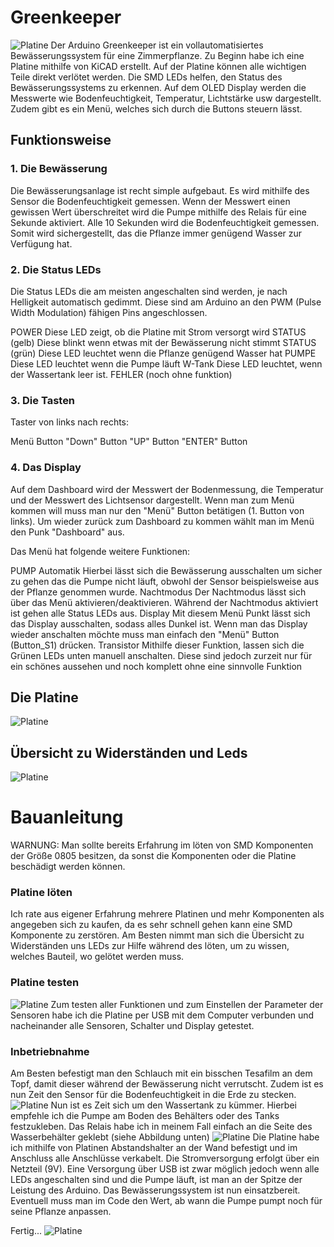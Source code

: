 # Greenkeeper
![Platine](/images/Greenkeeper.png)
Der Arduino Greenkeeper ist ein vollautomatisiertes Bewässerungssystem für eine Zimmerpflanze.
Zu Beginn habe ich eine Platine mithilfe von KiCAD erstellt. Auf der Platine können alle wichtigen Teile direkt verlötet werden. Die SMD LEDs helfen, den Status des Bewässerungssystems zu erkennen. Auf dem OLED Display werden die Messwerte wie Bodenfeuchtigkeit, Temperatur, Lichtstärke usw dargestellt. Zudem gibt es ein Menü, welches sich durch die Buttons steuern lässt.

## Funktionsweise
### 1. Die Bewässerung
Die Bewässerungsanlage ist recht simple aufgebaut. Es wird mithilfe des Sensor die Bodenfeuchtigkeit gemessen. Wenn der Messwert einen gewissen Wert überschreitet wird die Pumpe mithilfe des Relais für eine Sekunde aktiviert. Alle 10 Sekunden wird die Bodenfeuchtigkeit gemessen. Somit wird sichergestellt, das die Pflanze immer genügend Wasser zur Verfügung hat.

### 2. Die Status LEDs
Die Status LEDs die am meisten angeschalten sind werden, je nach Helligkeit automatisch gedimmt. Diese sind am Arduino an den PWM (Pulse Width Modulation) fähigen Pins angeschlossen.

POWER Diese LED zeigt, ob die Platine mit Strom versorgt wird
STATUS (gelb) Diese blinkt wenn etwas mit der Bewässerung nicht stimmt
STATUS (grün) Diese LED leuchtet wenn die Pflanze genügend Wasser hat
PUMPE Diese LED leuchtet wenn die Pumpe läuft
W-Tank Diese LED leuchtet, wenn der Wassertank leer ist.
FEHLER (noch ohne funktion)

### 3. Die Tasten
Taster von links nach rechts:

Menü Button
"Down" Button
"UP" Button
"ENTER" Button

### 4. Das Display
Auf dem Dashboard wird der Messwert der Bodenmessung, die Temperatur und der Messwert des Lichtsensor dargestellt. Wenn man zum Menü kommen will muss man nur den "Menü" Button betätigen (1. Button von links). Um wieder zurück zum Dashboard zu kommen wählt man im Menü den Punk "Dashboard" aus.

Das Menü hat folgende weitere Funktionen:

PUMP Automatik Hierbei lässt sich die Bewässerung ausschalten um sicher zu gehen das die Pumpe nicht läuft, obwohl der Sensor beispielsweise aus der Pflanze genommen wurde.
Nachtmodus Der Nachtmodus lässt sich über das Menü aktivieren/deaktivieren. Während der Nachtmodus aktiviert ist gehen alle Status LEDs aus.
Display Mit diesem Menü Punkt lässt sich das Display ausschalten, sodass alles Dunkel ist. Wenn man das Display wieder anschalten möchte muss man einfach den "Menü" Button (Button_S1) drücken.
Transistor Mithilfe dieser Funktion, lassen sich die Grünen LEDs unten manuell anschalten. Diese sind jedoch zurzeit nur für ein schönes aussehen und noch komplett ohne eine sinnvolle Funktion

## Die Platine
![Platine](/images/Platine_final.PNG)

## Übersicht zu Widerständen und Leds
![Platine](/images/übersicht.PNG)

# Bauanleitung
WARNUNG: Man sollte bereits Erfahrung im löten von SMD Komponenten der Größe 0805 besitzen, da sonst die Komponenten oder die Platine beschädigt werden können.

### Platine löten

Ich rate aus eigener Erfahrung mehrere Platinen und mehr Komponenten als angegeben sich zu kaufen, da es sehr schnell gehen kann eine SMD Komponente zu zerstören. Am Besten nimmt man sich die Übersicht zu Widerständen uns LEDs zur Hilfe während des löten, um zu wissen, welches Bauteil, wo gelötet werden muss.

### Platine testen
![Platine](/images/Bauanleitung_1.jpg)
Zum testen aller Funktionen und zum Einstellen der Parameter der Sensoren habe ich die Platine per USB mit dem Computer verbunden und nacheinander alle Sensoren, Schalter und Display getestet.

### Inbetriebnahme

Am Besten befestigt man den Schlauch mit ein bisschen Tesafilm an dem Topf, damit dieser während der Bewässerung nicht verrutscht. Zudem ist es nun Zeit den Sensor für die Bodenfeuchtigkeit in die Erde zu stecken.
![Platine](/images/Bauanleitung_2.jpg)
Nun ist es Zeit sich um den Wassertank zu kümmer. Hierbei empfehle ich die Pumpe am Boden des Behälters oder des Tanks festzukleben. Das Relais habe ich in meinem Fall einfach an die Seite des Wasserbehälter geklebt (siehe Abbildung unten)
![Platine](/images/Bauanleitung_3.jpg)
Die Platine habe ich mithilfe von Platinen Abstandshalter an der Wand befestigt und im Anschluss alle Anschlüsse verkabelt. Die Stromversorgung erfolgt über ein Netzteil (9V). Eine Versorgung über USB ist zwar möglich jedoch wenn alle LEDs angeschalten sind und die Pumpe läuft, ist man an der Spitze der Leistung des Arduino. Das Bewässerungssystem ist nun einsatzbereit. Eventuell muss man im Code den Wert, ab wann die Pumpe pumpt noch für seine Pflanze anpassen.

Fertig...
![Platine](/images/Bauanleitung_4.jpg)
